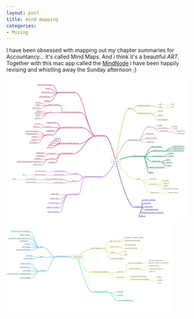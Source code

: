 ```yaml
---
layout: post
title: mind mapping
categories:
- Musing
---
```


I have been obsessed with mapping out my chapter summaries for Accountancy... it's called Mind Maps. And i think it's a beautiful _ART_. Together with this mac app called the [MindNode](http://www.mindnode.com/) i have been happily revising and whistling away the Sunday afternoon ;)

![](/img/mindMap1.jpg) ![mindmap2](/img/mindmap2.jpg "mindmap2")

